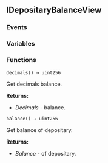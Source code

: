 ## IDepositaryBalanceView





### Events

### Variables

### Functions
```solidity
decimals() → uint256
```

Get decimals balance.




**Returns:**
- *Decimals* - balance.

```solidity
balance() → uint256
```

Get balance of depositary.




**Returns:**
- *Balance* - of depositary.

